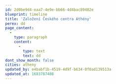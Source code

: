 ```yaml
---
id: 2d0be9d4-eaa7-4e9e-bb66-4d4bac89402e
blueprint: timeline
title: 'Založení Českého centra Athény'
perex: dd
page_content:
  -
    type: paragraph
    content:
      -
        type: text
        text: dd
dont_show_month: false
cities: atheny
updated_by: e4babf1b-4519-4d9f-b634-0f0ad139513a
updated_at: 1683787408
---
```


